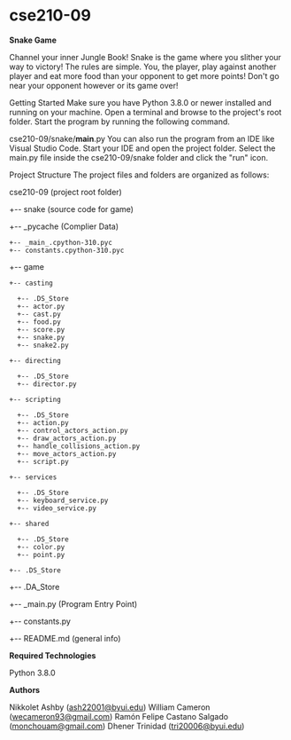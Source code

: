 # cse210-09

**Snake Game**

Channel your inner Jungle Book! Snake is the game where you slither your way to victory! The rules are simple. You, the player, play against another player and eat more food than your opponent to get more points! Don't go near your opponent however or its game over!

Getting Started
Make sure you have Python 3.8.0 or newer installed and running on your machine. Open a terminal and browse to the project's root folder. Start the program by running the following command.

cse210-09/snake/__main__.py
You can also run the program from an IDE like Visual Studio Code. Start your IDE and open the project folder. Select the main.py file inside the cse210-09/snake folder and click the "run" icon.

Project Structure
The project files and folders are organized as follows:

cse210-09                   (project root folder)

+-- snake                  (source code for game)

  +-- _pycache                  (Complier Data)
  
    +-- _main_.cpython-310.pyc
    +-- constants.cpython-310.pyc
    
  +-- game
  
    +-- casting
    
      +-- .DS_Store
      +-- actor.py
      +-- cast.py
      +-- food.py
      +-- score.py
      +-- snake.py
      +-- snake2.py
      
    +-- directing
    
      +-- .DS_Store
      +-- director.py 
      
    +-- scripting
    
      +-- .DS_Store
      +-- action.py
      +-- control_actors_action.py
      +-- draw_actors_action.py
      +-- handle_collisions_action.py
      +-- move_actors_action.py
      +-- script.py
      
    +-- services
    
      +-- .DS_Store
      +-- keyboard_service.py
      +-- video_service.py
      
    +-- shared
    
      +-- .DS_Store
      +-- color.py
      +-- point.py
      
    +-- .DS_Store
    
  +-- .DA_Store
  
  +-- _main.py              (Program Entry Point)
  
  +-- constants.py

+-- README.md               (general info)

**Required Technologies**

Python 3.8.0

**Authors**

Nikkolet Ashby (ash22001@byui.edu)
William Cameron (wecameron93@gmail.com)
Ramón Felipe Castano Salgado (monchouam@gmail.com)
Dhener Trinidad (tri20006@byui.edu)
